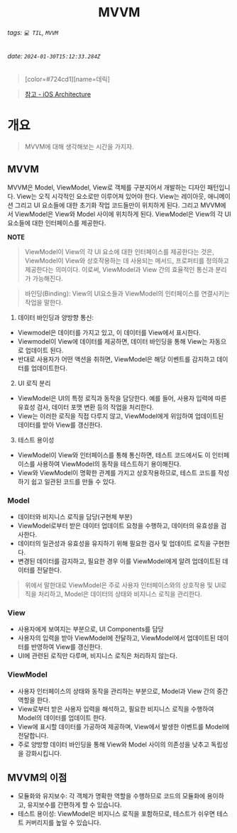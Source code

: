 <h1><center> MVVM </center></h1>

###### tags: `💻 TIL`, `MVVM`
###### date: `2024-01-30T15:12:33.284Z`

> [color=#724cd1][name=데릭]

> [참고 - iOS Architecture](https://github.com/protocorn93/iOS-Architecture)

# 개요 

> MVVM에 대해 생각해보는 시간을 가지자.

## MVVM

MVVM은 Model, ViewModel, View로 객체를 구분지어서 개발하는 디자인 패턴입니다. View는 오직 시각적인 요소로만 이루어져 있어야 한다. View는 레이아웃, 애니메이션 그리고 UI 요소들에 대한 초기화 작업 코드들만이 위치하게 된다. 그리고 MVVM에서 ViewModel은 View와 Model 사이에 위치하게 된다. ViewModel은 View의 각 UI요소들에 대한 인터페이스를 제공한다. 

**NOTE**

> ViewModel이 View의 각 UI 요소에 대한 인터페이스를 제공한다는 것은, ViewModel이 View와 상호작용하는 데 사용되는 메서드, 프로퍼티를 정의하고 제공한다는 의미이다. 이로써, ViewModel과 View 간의 효율적인 통신과 분리가 가능해진다.

> 바인딩(Binding): View의 UI요소들과 ViewModel의 인터페이스를 연결시키는 작업을 말한다. 

1. 데이터 바인딩과 양방향 통신: 
- Viewmodel은 데이터를 가지고 있고, 이 데이터를 View에서 표시한다.
- Viewmodel이 View에 데이터를 제공하면, 데이터 바인딩을 통해 View는 자동으로 업데이트 된다.
- 반대로 사용자가 어떤 액션을 취하면, ViewModel은 해당 이벤트를 감지하고 데이터를 업데이트한다. 

2. UI 로직 분리
- ViewModel은 UI의 특정 로직과 동작을 담당한다. 예를 들어, 사용자 입력에 따른 유효성 검사, 데이터 포맷 변환 등의 작업을 처리한다. 
- View는 이러한 로직을 직접 다루지 않고, ViewModel에게 위임하여 업데이트된 데이터를 받아 View를 갱신한다. 

3. 테스트 용이성
- ViewModel이 View와 인터페이스를 통해 통신하면, 테스트 코드에서도 이 인터페이스를 사용하여 ViewModel의 동작을 테스트하기 용이해진다. 
- View와 ViewModel이 명확한 관계를 가지고 상호작용하므로, 테스트 코드를 작성하기 쉽고 일관된 코드를 만들 수 있다.

### Model

- 데이터와 비지니스 로직을 담당(구현체 부분)
- ViewModel로부터 받은 데이터 업데이트 요청을 수행하고, 데이터의 유효성을 검사한다.
- 데이터의 일관성과 유효성을 유지하기 위해 필요한 검사 및 업데이트 로직을 구현한다.
- 변경된 데이터를 감지하고, 필요한 경우 이를 ViewModel에게 알려 업데이트된 데이터를 전달한다. 

> 위에서 말한대로 ViewModel은 주로 사용자 인터페이스와의 상호작용 및 UI로직을 처리하고, Model은 데이터의 상태와 비지니스 로직을 관리한다. 

### View

- 사용자에게 보여지는 부분으로, UI Components를 담당
- 사용자의 입력을 받아 ViewModel에 전달하고, ViewModel에서 업데이트된 데이터를 반영하여 View를 갱신한다.
- UI에 관련된 로직만 다루며, 비지니스 로직은 처리하지 않는다. 

### ViewModel

- 사용자 인터페이스의 상태와 동작을 관리하는 부분으로, Model과 View 간의 중간 역할을 한다. 
- View로부터 받은 사용자 입력을 해석하고, 필요한 비지니스 로직을 수행하여 Model의 데이터를 업데이트 한다. 
- View에 표시할 데이터를 가공하여 제공하며, View에서 발생한 이벤트를 Model에 전달합니다.
- 주로 양방향 데이터 바인딩을 통해 View와 Model 사이의 의존성을 낮추고 독립성을 강화시킵니다. 

## MVVM의 이점

- 모듈화와 유지보수: 각 객체가 명확한 역할을 수행하므로 코드의 모듈화에 용이하고, 유지보수를 간편하게 할 수 있습니다. 
- 테스트 용이성: ViewModel은 비지니스 로직을 포함하므로, 테스트가 쉬우면 테스트 커버리지를 높일 수 있습니다. 